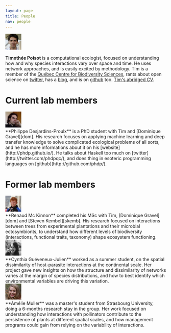 ```yaml
---
layout: page
title: People
nav: people
---
```


<div class="row">
<div class="col-xs-2 col-md-1">
<img src="/mugshots/tim.jpg" class="img-circle" style="width: 50px; height: 50px"  />
</div>
<div class="col-xs-10 col-md-5" markdown="1">

**Timothée Poisot** is a computational ecologist, focused on understanding how
and why species interactions vary over space and time. He uses network
approaches, and is easily excited by methodology. Tim is a member of the
[Québec Centre for Biodiversity Sciences][qcbs], rants about open science on
[twitter](http://twitter.com/tpoi), has a [blog](https://medium.com/@tpoi/),
and is on [github](http://github.com/tpoisot/) too. [Tim's abridged CV](/tim).
</div>
</div>

# Current lab members

<div class="row">

<div class="col-xs-2 col-md-1">
<img src="/mugshots/philippedesjardinsproulx.jpg" class="img-circle" style="width: 50px; height: 50px"  />
</div>
<div class="col-xs-10 col-md-5" markdown="1">
**Philippe Desjardins-Proulx** is a PhD student with Tim and [Dominique
Gravel][dom]. His research focuses on applying machine learning and deep
transfer knowledge to solve complicated ecological problems of all sorts, and
he has more informations about it on his [website](http://phdp.github.io/). He
talks about Haskell too much on [twitter](http://twitter.com/phdpqc/), and
does thing in esoteric programming languages on
[github](http://github.com/phdp/).
</div>

</div>

# Former lab members

<div class="row">

<div class="col-xs-2 col-md-1">
<img src="/mugshots/renaudmckinnon.png" class="img-circle" style="width: 50px; height: 50px"  />
</div>
<div class="col-xs-10 col-md-5" markdown="1">
**Renaud Mc Kinnon**
completed his MSc with Tim, [Dominique Gravel][dom] and [Steven
Kembel][skemb]. His research focused on interactions between trees from
experimental plantations and their microbial ectosymbionts, to understand how
different levels of biodiversity (interactions, functional traits, taxonomy)
shape ecosystem functioning.
</div>

<div class="col-xs-2 col-md-1">
<img src="/mugshots/cynthiagueveneuxjulien.png" class="img-circle" style="width: 50px; height: 50px"  />
</div>
<div class="col-xs-10 col-md-5" markdown="1">
**Cynthia Guéveneux-Julien** worked as a summer student, on the spatial
dissimilarity of host-parasite interactions at the continental scale. Her
project gave new insights on how the structure and dissimilarity of networks varies
at the margin of species distributions, and how to best identify which environmental
variables are driving this variation.
</div>

<div class="col-xs-2 col-md-1">
<img src="/mugshots/ameliemuller.jpg" class="img-circle" style="width: 50px; height: 50px"  />
</div>
<div class="col-xs-10 col-md-5" markdown="1">
**Amélie Muller** was a master's student from Strasbourg University, doing a
6-months research stay in the group. Her work focused on understanding how
interactions with pollinators contribute to the persistence of plants at
different spatial scales, and how management programs could gain from relying on
the variability of interactions.
</div>

</div>


[qcbs]: http://qcbs.ca/fr/membres/les-chercheurs/?profile=166
[dom]: http://chaire-eec.uqar.ca/
[skemb]: http://phylodiversity.net/skembel/index.html
